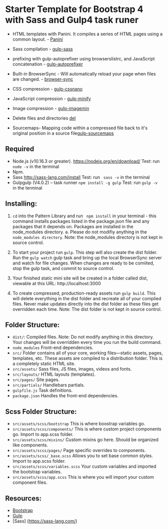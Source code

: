 # Starter Template for Bootstrap 4 with Sass and Gulp4 task runer

-	HTML templates with Panini. It compiles a series of HTML pages using a common layout. - [Panini](https://github.com/zurb/panini) 

-	Sass compilation - [gulp-sass](https://www.npmjs.com/package/gulp-sass)
-   prefixing with gulp-autoprefixer using browserslistrc, and JavaScript concatenation - 	 [gulp-autoprefixer](https://www.npmjs.com/package/)
-	Built-in BrowserSync - Will automatically reload your page when files are changed.  - [browser-sync](https://browsersync.io/docs/gulp)
-	CSS compression - [gulp-cssnano](https://www.npmjs.com/package/gulp-cssnano)
-   JavaScript compression - [gulp-minify](https://www.npmjs.com/package/gulp-minify)
-	Image compression - [gulp-imagemin](https://www.npmjs.com/package/gulp-imagemin)
-   Delete files and directories [del](https://www.npmjs.com/package/del)
-   Sourcemaps- Mapping code within a compressed file back to it's original position in a source file[gulp-sourcemaps](https://www.npmjs.com/package/gulp-sourcemaps)


## Required

-	Node.js (v10.16.3 or greater). https://nodejs.org/en/download/ 
	Test: run ` node -v ` in the terminal
-	Npm.
-	Sass http://sass-lang.com/install 
	Test: run ` sass -v`  in the terminal
-	Gulpgulp (V4.0.2) – task runner
	`npm install -g gulp`
	Test: run `gulp -v ` in the terminal


## Installing:

1.	` cd `  into the Pattern Library and run ` npm install`  in your terminal - this command installs packages listed in the package.json file and any packages that it depends on. Packages are installed in the node_modules directory. 
a.	Please do not modifiy anything in the `node_modules directory`. Note: the node_modules directory is not kept in source control. 

2.	To start your project run ` gulp `. This step will also create the dist folder. Run the ` gulp watch ` gulp task and bring up the local BrowserSync server and watch for file changes. When changes are ready to be comiited, stop the gulp task, and commit to source control. 

3.	Your finished static mini site will be created in a folder called dist, viewable at this URL:
http://localhost:3000 

4.	To create compressed, production-ready assets run `gulp build`. This will delete everything in the dist folder and recreate all of your complied files. Never make updates directly into the dist folder as these files get overridden each time. Note: The dist folder is not kept in source control. 


## Folder Structure:

- `dist/`: Compiled files. Note: Do not modify anything in this directory. Your changes will be overridden every time you run the build command. 
- `node_modules` Front-end dependencies.
- `src/` Folder contains all of your core, working files—static assets, pages, templates, etc. These assets are compiled to a distribution folder. This is a completely static HTML site. 
- `src/assets/` Sass files, JS files, images, videos and fonts.
- `src/layouts/` HTML layouts (templates).
- `src/pages/` Site pages.
- `src/partials/` Handlebars partials.
- `gulpfile.js` Task definitions.
- `package.json` Handles the front-end dependencies.


## Scss Folder Structure:
- `src/assets/scss/bootstrap` This is where boostrap variables go.
- `src/assets/scss/components/` This is where custom project components go. Import to app.scss folder.
- `src/assets/scss/mixins/` Custom mixins go here. Should be organized like components. 
- `src/assets/scss/pages/` Page specific overrides to components.
- `src/assets/scss/_base.scss` Allows you to set base common styles. Import to app.scss folder.
- `src/assets/scss/variables.scss` Your custom variables and imported the bootstrap variables.
- `src/assets/scss/app.scss` This is where you will import your custom component files.


## Resources:

- [Bootstrap](https://getbootstrap.com/)
- [Gulp](https://gulpjs.org/getting-started)
- [Sass] (https://sass-lang.com/)
